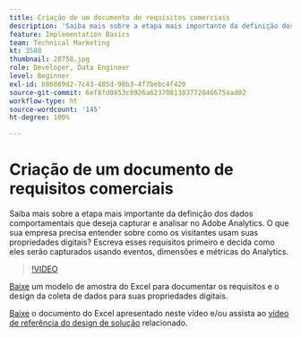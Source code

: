 ```yaml
---
title: Criação de um documento de requisitos comerciais
description: 'Saiba mais sobre a etapa mais importante da definição dos dados comportamentais que deseja capturar e analisar no Adobe Analytics. O que sua empresa precisa entender sobre como os visitantes usam suas propriedades digitais? Escreva esses requisitos primeiro e decida como eles serão capturados usando eventos, dimensões e métricas do Analytics. '
feature: Implementation Basics
team: Technical Marketing
kt: 3580
thumbnail: 28758.jpg
role: Developer, Data Engineer
level: Beginner
exl-id: b86869d2-7c43-485d-98b3-4f7bebc4f420
source-git-commit: 6ef8fd0853c8926a6237081383772046675aad02
workflow-type: ht
source-wordcount: '145'
ht-degree: 100%

---
```


# Criação de um documento de requisitos comerciais

Saiba mais sobre a etapa mais importante da definição dos dados comportamentais que deseja capturar e analisar no Adobe Analytics. O que sua empresa precisa entender sobre como os visitantes usam suas propriedades digitais? Escreva esses requisitos primeiro e decida como eles serão capturados usando eventos, dimensões e métricas do Analytics.

>[!VIDEO](https://video.tv.adobe.com/v/28758/?quality=12)

[Baixe](assets/aa-implementation-playbook.xlsx) um modelo de amostra do Excel para documentar os requisitos e o design da coleta de dados para suas propriedades digitais.

[Baixe](assets/geometrixx-clothiers-brd-sdr.xlsx) o documento do Excel apresentado neste vídeo e/ou assista ao [vídeo de referência do design de solução](creating-and-maintaining-an-sdr.md) relacionado.
